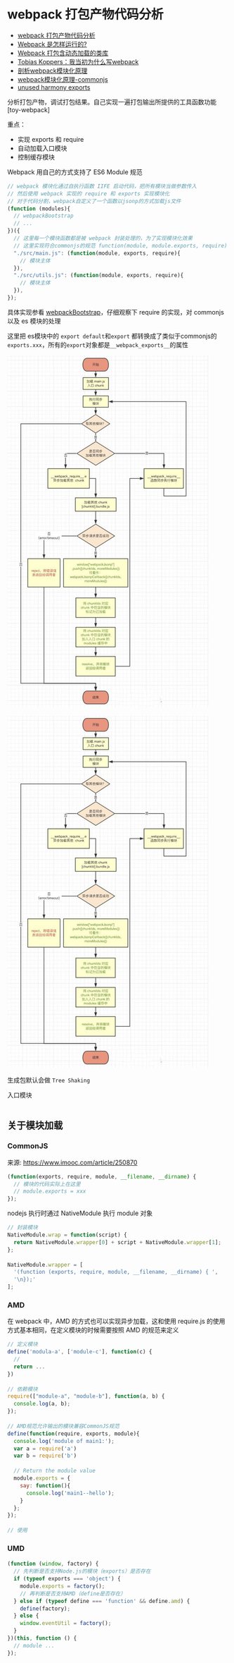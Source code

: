 # webpack 打包产物代码分析

- [webpack 打包产物代码分析](https://hellogithub2014.github.io/2019/01/02/webpack-bundle-code-analysis/)
- [Webpack 是怎样运行的?](https://segmentfault.com/a/1190000019117897)
- [Webpack 打包含动态加载的类库](https://mp.weixin.qq.com/s?__biz=MjM5MTA1MjAxMQ==&mid=2651231515&idx=1&sn=55cd553fd9dcd5302916360a457eebe6&chksm=bd494c9f8a3ec589131ce8cef26fc7de36a1a49f2d0e89245ff864105abdb89229d92e58f26f)
- [Tobias Koppers：我当初为什么写webpack](https://mp.weixin.qq.com/s?__biz=MjM5MTA1MjAxMQ==&mid=2651228535&idx=1&sn=06d7aba782e719c2db719f749d13962a&chksm=bd4950f38a3ed9e5366fbf1944ffa4e70d68ef3e1654ae85537fd123f4c6a6f38f22097dbcac&scene=21#wechat_redirect)
- [剖析webpack模块化原理](https://segmentfault.com/a/1190000014389653)
- [webpack模块化原理-commonjs](https://segmentfault.com/a/1190000010349749)
- [unused harmony exports](https://github.com/lihongxun945/diving-into-webpack/blob/master/8-tree-shaking.md)

分析打包产物，调试打包结果。自己实现一遍打包输出所提供的工具函数功能 [toy-webpack]

重点：

- 实现 exports 和 require
- 自动加载入口模块
- 控制缓存模块

Webpack 用自己的方式支持了 ES6 Module 规范

```js
// webpack 模块化通过自执行函数 IIFE 启动代码，把所有模块当做参数传入
// 然后使用 webpack 实现的 require 和 exports 实现模块化
// 对于代码分割，webpack自定义了一个函数以jsonp的方式加载js文件
(function (modules){
  // webpackBootstrap
  // ...
})({
  // 这里每一个模块函数都是被 webpack 封装处理的，为了实现模块化效果
  // 这里实现符合commonjs的规范 function(module, module.exports, require)
  "./src/main.js": (function(module, exports, require){
    // 模块主体
  }),
  "./src/utils.js": (function(module, exports, require){
    // 模块主体
  }),
});
```

具体实现参看 [webpackBootstrap](./webpack4/code/1.webpackBootstrap.js)，仔细观察下 require 的实现，对 commonjs 以及 es 模块的处理

这里把 es模块中的 `export default`和`export` 都转换成了类似于commonjs的 `exports.xxx`，所有的`export`对象都是`__webpack_exports__`的属性

![同步执行流程](../../docs/img/async.jpeg)

![异步执行流程](../../docs/img/async.jpeg)

生成包默认会做 `Tree Shaking`

入口模块

```js

```

## 关于模块加载

### CommonJS

来源: https://www.imooc.com/article/250870

```js
(function(exports, require, module, __filename, __dirname) {
  // 模块的代码实际上在这里
  // module.exports = xxx
});
```

nodejs 执行时通过 NativeModule 执行 module 对象

```js
// 封装模块
NativeModule.wrap = function(script) {
  return NativeModule.wrapper[0] + script + NativeModule.wrapper[1];
};

NativeModule.wrapper = [
  '(function (exports, require, module, __filename, __dirname) { ',
  '\n});'
];
```

### AMD

在 webpack 中，AMD 的方式也可以实现异步加载，这和使用 require.js 的使用方式基本相同，在定义模块的时候需要按照 AMD 的规范来定义

```js
// 定义模块
define('modula-a', ['module-c'], function(c) {
  //
  return ...
})

// 依赖模块
require(["module-a", "module-b"], function(a, b) {
  console.log(a, b);
});

// AMD规范允许输出的模块兼容CommonJS规范
define(function(require, exports, module){
  console.log('module of main1:');
  var a = require('a')
  var b = require('b')

  // Return the module value
  module.exports = {
    say: function(){
      console.log('main1--hello');
    }
  };
});

// 使用

```


### UMD

```js
(function (window, factory) {
  // 先判断是否支持Node.js的模块（exports）是否存在
  if (typeof exports === 'object') {
    module.exports = factory();
    // 再判断是否支持AMD（define是否存在）
  } else if (typeof define === 'function' && define.amd) {
    define(factory);
  } else {
    window.eventUtil = factory();
  }
})(this, function () {
  // module ...
});
```
